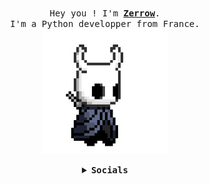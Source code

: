 <p align="center">
  <br>
  <samp>
    Hey you ! I'm <b><a rel="nofollow noopener noreferrer" target="_blank" href="https://zerrow.bio.link">Zerrow</a></b>.
    <br>I'm a Python developper from France.<br>

</samp>

  <img src="https://raw.githubusercontent.com/ZerrowOnDiscord/ZerrowOnDiscord/master/assets/hollor_knight.gif" width="200"/>

</p>


<details align="center">

<summary> <b> <samp> Socials </samp></b></summary>
<samp>
 <b><h2 style="color: #fc6203">Z E R R O W &nbsp; S O C I A L S</h2> </b>

<img src="https://raw.githubusercontent.com/ZerrowOnDiscord/ZerrowOnDiscord/master/assets/hollor_knight3.gif" width="200"/>

<a href="https://discord.gg/w5mCSb8fpm">Discord</a>
<a href="zerrowtv@protonmail.com">zerrowtv@protonmail.com</a>


</samp>
</details>
